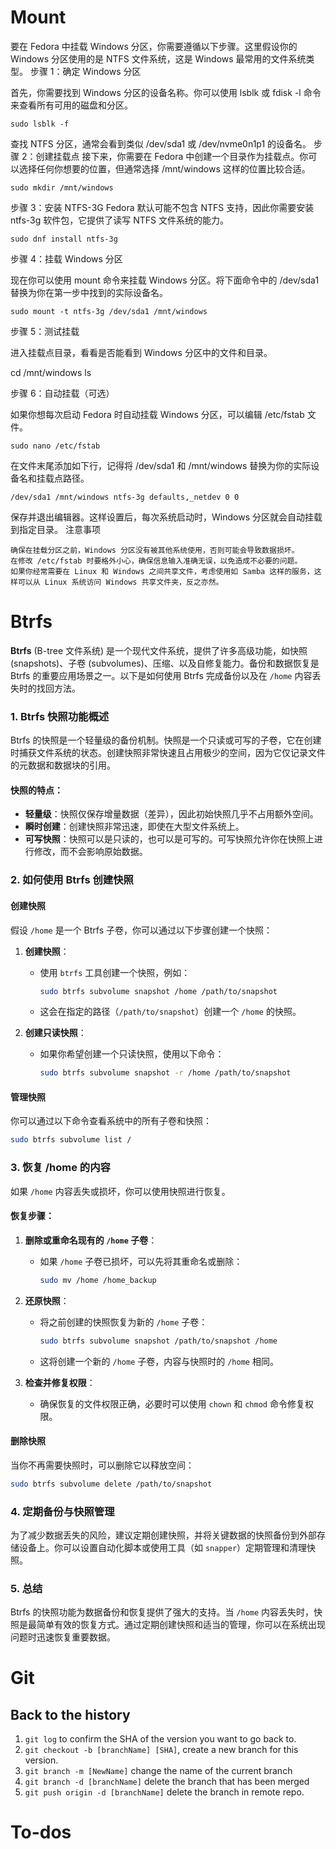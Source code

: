 # Mount
要在 Fedora 中挂载 Windows 分区，你需要遵循以下步骤。这里假设你的 Windows 分区使用的是 NTFS 文件系统，这是 Windows 最常用的文件系统类型。
步骤 1：确定 Windows 分区

首先，你需要找到 Windows 分区的设备名称。你可以使用 lsblk 或 fdisk -l 命令来查看所有可用的磁盘和分区。
```
sudo lsblk -f
```
查找 NTFS 分区，通常会看到类似 /dev/sda1 或 /dev/nvme0n1p1 的设备名。
步骤 2：创建挂载点
接下来，你需要在 Fedora 中创建一个目录作为挂载点。你可以选择任何你想要的位置，但通常选择 /mnt/windows 这样的位置比较合适。
```
sudo mkdir /mnt/windows
```
步骤 3：安装 NTFS-3G
Fedora 默认可能不包含 NTFS 支持，因此你需要安装 ntfs-3g 软件包，它提供了读写 NTFS 文件系统的能力。
```
sudo dnf install ntfs-3g
```
步骤 4：挂载 Windows 分区

现在你可以使用 mount 命令来挂载 Windows 分区。将下面命令中的 /dev/sda1 替换为你在第一步中找到的实际设备名。
```
sudo mount -t ntfs-3g /dev/sda1 /mnt/windows
```
步骤 5：测试挂载

进入挂载点目录，看看是否能看到 Windows 分区中的文件和目录。

cd /mnt/windows
ls

步骤 6：自动挂载（可选）

如果你想每次启动 Fedora 时自动挂载 Windows 分区，可以编辑 /etc/fstab 文件。
```
sudo nano /etc/fstab
```
在文件末尾添加如下行，记得将 /dev/sda1 和 /mnt/windows 替换为你的实际设备名和挂载点路径。
```
/dev/sda1 /mnt/windows ntfs-3g defaults,_netdev 0 0
```
保存并退出编辑器。这样设置后，每次系统启动时，Windows 分区就会自动挂载到指定目录。
注意事项

    确保在挂载分区之前，Windows 分区没有被其他系统使用，否则可能会导致数据损坏。
    在修改 /etc/fstab 时要格外小心，确保信息输入准确无误，以免造成不必要的问题。
    如果你经常需要在 Linux 和 Windows 之间共享文件，考虑使用如 Samba 这样的服务，这样可以从 Linux 系统访问 Windows 共享文件夹，反之亦然。

# Btrfs
**Btrfs** (B-tree 文件系统) 是一个现代文件系统，提供了许多高级功能，如快照 (snapshots)、子卷 (subvolumes)、压缩、以及自修复能力。备份和数据恢复是 Btrfs 的重要应用场景之一。以下是如何使用 Btrfs 完成备份以及在 `/home` 内容丢失时的找回方法。

### 1. **Btrfs 快照功能概述**
Btrfs 的快照是一个轻量级的备份机制。快照是一个只读或可写的子卷，它在创建时捕获文件系统的状态。创建快照非常快速且占用极少的空间，因为它仅记录文件的元数据和数据块的引用。

#### 快照的特点：
- **轻量级**：快照仅保存增量数据（差异），因此初始快照几乎不占用额外空间。
- **瞬时创建**：创建快照非常迅速，即使在大型文件系统上。
- **可写快照**：快照可以是只读的，也可以是可写的。可写快照允许你在快照上进行修改，而不会影响原始数据。

### 2. **如何使用 Btrfs 创建快照**

#### 创建快照
假设 `/home` 是一个 Btrfs 子卷，你可以通过以下步骤创建一个快照：

1. **创建快照**：
   - 使用 `btrfs` 工具创建一个快照，例如：
     ```bash
     sudo btrfs subvolume snapshot /home /path/to/snapshot
     ```
   - 这会在指定的路径（`/path/to/snapshot`）创建一个 `/home` 的快照。

2. **创建只读快照**：
   - 如果你希望创建一个只读快照，使用以下命令：
     ```bash
     sudo btrfs subvolume snapshot -r /home /path/to/snapshot
     ```

#### 管理快照
你可以通过以下命令查看系统中的所有子卷和快照：
```bash
sudo btrfs subvolume list /
```

### 3. **恢复 /home 的内容**
如果 `/home` 内容丢失或损坏，你可以使用快照进行恢复。

#### 恢复步骤：
1. **删除或重命名现有的 `/home` 子卷**：
   - 如果 `/home` 子卷已损坏，可以先将其重命名或删除：
     ```bash
     sudo mv /home /home_backup
     ```

2. **还原快照**：
   - 将之前创建的快照恢复为新的 `/home` 子卷：
     ```bash
     sudo btrfs subvolume snapshot /path/to/snapshot /home
     ```
   - 这将创建一个新的 `/home` 子卷，内容与快照时的 `/home` 相同。

3. **检查并修复权限**：
   - 确保恢复的文件权限正确，必要时可以使用 `chown` 和 `chmod` 命令修复权限。

#### 删除快照
当你不再需要快照时，可以删除它以释放空间：
```bash
sudo btrfs subvolume delete /path/to/snapshot
```

### 4. **定期备份与快照管理**
为了减少数据丢失的风险，建议定期创建快照，并将关键数据的快照备份到外部存储设备上。你可以设置自动化脚本或使用工具（如 `snapper`）定期管理和清理快照。

### 5. **总结**
Btrfs 的快照功能为数据备份和恢复提供了强大的支持。当 `/home` 内容丢失时，快照是最简单有效的恢复方式。通过定期创建快照和适当的管理，你可以在系统出现问题时迅速恢复重要数据。

# Git 
## Back to the history
1. `git log` to confirm the SHA of the version you want to go back to.
2. `git checkout -b [branchName] [SHA]`, create a new branch for this version.
3. `git branch -m [NewName]` change the name of the current branch
4. `git branch -d [branchName]` delete the branch that has been merged
5. `git push origin -d [branchName]` delete the branch in remote repo.

# To-dos
